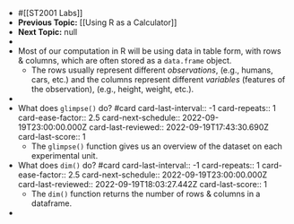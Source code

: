 - #[[ST2001 Labs]]
- **Previous Topic:** [[Using R as a Calculator]]
- **Next Topic:** null
-
- Most of our computation in R will be using data in table form, with rows & columns, which are often stored as a `data.frame` object.
	- The rows usually represent different *observations*, (e.g., humans, cars, etc.) and the columns represent different *variables* (features of the observation), (e.g., height, weight, etc.).
-
- What does `glimpse()` do? #card
  card-last-interval:: -1
  card-repeats:: 1
  card-ease-factor:: 2.5
  card-next-schedule:: 2022-09-19T23:00:00.000Z
  card-last-reviewed:: 2022-09-19T17:43:30.690Z
  card-last-score:: 1
	- The `glimpse()` function gives us an overview of the dataset on each experimental unit.
- What does `dim()` do? #card
  card-last-interval:: -1
  card-repeats:: 1
  card-ease-factor:: 2.5
  card-next-schedule:: 2022-09-19T23:00:00.000Z
  card-last-reviewed:: 2022-09-19T18:03:27.442Z
  card-last-score:: 1
	- The `dim()` function returns the number of rows & columns in a dataframe.
-